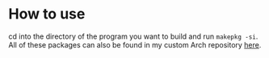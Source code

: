 # How to use
cd into the directory of the program you want to build and run `makepkg -si`. All of these packages can also be found in my custom Arch repository [here](https://github.com/swindlesmccoop/swindles-arch-packages).
